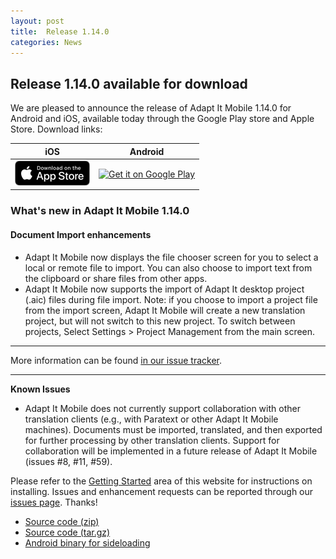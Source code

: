 ```yaml
---
layout: post
title:  Release 1.14.0
categories: News
---
```


## Release 1.14.0 available for download

We are pleased to announce the release of Adapt It Mobile 1.14.0 for Android and iOS, available today through the Google Play store and Apple Store. Download links:

| iOS        | Android           |
|:-------------:|:-------------:| 
| <a href='https://itunes.apple.com/us/app/adapt-it-mobile/id1031605993?ls=1&mt=8'><img alt='Download on the App Store' src='https://raw.githubusercontent.com/adapt-it/adapt-it-mobile/gh-pages/assets/img/Download_on_the_App_Store_Badge_US-UK_RGB_blk_092917.png' /></a>     | <a href='https://play.google.com/store/apps/details?id=org.adaptit.adaptitmobile'><img alt='Get it on Google Play' height='60' width='155' src='https://play.google.com/intl/en_us/badges/images/generic/en_badge_web_generic.png'/></a> |

### What's new in Adapt It Mobile 1.14.0

#### Document Import enhancements

- Adapt It Mobile now displays the file chooser screen for you to select a local or remote file to import. You can also choose to import text from the clipboard or share files from other apps.
- Adapt It Mobile now supports the import of Adapt It desktop project (.aic) files during file import. Note: if you choose to import a project file from the import screen, Adapt It Mobile will create a new translation project, but will not switch to this new project. To switch between projects, Select Settings > Project Management from the main screen.

---
More information can be found [in our issue tracker](https://github.com/adapt-it/adapt-it-mobile/milestone/51?closed=1).

---

**Known Issues**

- Adapt It Mobile does not currently support collaboration with other translation clients (e.g., with Paratext or other Adapt It Mobile machines). Documents must be imported, translated, and then exported for further processing by other translation clients. Support for collaboration will be implemented in a future release of Adapt It Mobile (issues #8, #11, #59).

Please refer to the [Getting Started](https://adapt-it.github.io/adapt-it-mobile/getstarted/) area of this website for instructions on installing. Issues and enhancement requests can be reported through our [issues page](https://github.com/adapt-it/adapt-it-mobile/issues). Thanks!

- [Source code (zip)](https://github.com/adapt-it/adapt-it-mobile/archive/1.14.0.zip)
- [Source code (tar.gz)](https://github.com/adapt-it/adapt-it-mobile/archive/1.14.0.tar.gz)
- [Android binary for sideloading](https://github.com/adapt-it/adapt-it-mobile/releases/download/v1.14.0/app-release.48.apk)

